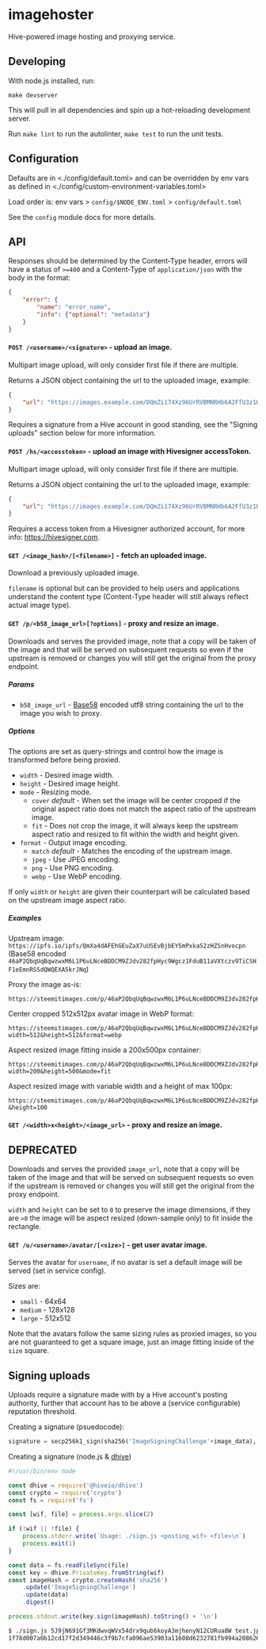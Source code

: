 
imagehoster
===========

Hive-powered image hosting and proxying service.


Developing
----------

With node.js installed, run:

```
make devserver
```

This will pull in all dependencies and spin up a hot-reloading development server.

Run `make lint` to run the autolinter, `make test` to run the unit tests.


Configuration
-------------

Defaults are in <./config/default.toml> and can be overridden by env vars as defined in <./config/custom-environment-variables.toml>

Load order is: env vars > `config/$NODE_ENV.toml` > `config/default.toml`

See the `config` module docs for more details.


API
---

Responses should be determined by the Content-Type header, errors will have a status of `>=400` and a Content-Type of `application/json` with the body in the format:

```json
{
    "error": {
        "name": "error_name",
        "info": {"optional": "metadata"}
    }
}
```

#### `POST /<username>/<signature>` - upload an image.

Multipart image upload, will only consider first file if there are multiple.

Returns a JSON object containing the url to the uploaded image, example:

```json
{
    "url": "https://images.example.com/DQmZi174Xz96UrRVBMNRHb6A2FfU3z1HRPwPPQCgSMgdiUT/test.jpg"
}
```

Requires a signature from a Hive account in good standing, see the "Signing uploads" section below for more information.

#### `POST /hs/<accesstoken>` - upload an image with Hivesigner accessToken.

Multipart image upload, will only consider first file if there are multiple.

Returns a JSON object containing the url to the uploaded image, example:

```json
{
    "url": "https://images.example.com/DQmZi174Xz96UrRVBMNRHb6A2FfU3z1HRPwPPQCgSMgdiUT/test.jpg"
}
```

Requires a access token from a Hivesigner authorized account, for more info: https://hivesigner.com.


#### `GET /<image_hash>/[<filename>]` - fetch an uploaded image.

Download a previously uploaded image.

`filename` is optional but can be provided to help users and applications understand the content type (Content-Type header will still always reflect actual image type).


#### `GET /p/<b58_image_url>[?options]` - proxy and resize an image.

Downloads and serves the provided image, note that a copy will be taken of the image and that will be served on subsequent requests so even if the upstream is removed or changes you will still get the original from the proxy endpoint.

##### Params

  * `b58_image_url` - [Base58](https://en.wikipedia.org/wiki/Base58) encoded utf8 string containing the url to the image you wish to proxy.

##### Options

The options are set as query-strings and control how the image is transformed before being proxied.

  * `width` - Desired image width.
  * `height` - Desired image height.
  * `mode` - Resizing mode.
    * `cover` *default* - When set the image will be center cropped if the original aspect ratio does not match the aspect ratio of the upstream image.
    * `fit` - Does not crop the image, it will always keep the upstream aspect ratio and resized to fit within the width and height given.
  * `format` - Output image encoding.
    * `match` *default* - Matches the encoding of the upstream image.
    * `jpeg` - Use JPEG encoding.
    * `png` - Use PNG encoding.
    * `webp` - Use WebP encoding.

If only `width` or `height` are given their counterpart will be calculated based on the upstream image aspect ratio.

##### Examples

Upstream image: `https://ipfs.io/ipfs/QmXa4dAFEhGEuZaX7uUSEvBjbEY5mPxkaS2zHZSnHvocpn` (Base58 encoded `46aP2QbqUqBqwzwxM6L1P6uLNceBDDCM9ZJdv282fpHyc9Wgcz1FduB11aVXtczv9TiCSHF1eEmnRSSdQWQEXA5krJNq`)

Proxy the image as-is:
```
https://steemitimages.com/p/46aP2QbqUqBqwzwxM6L1P6uLNceBDDCM9ZJdv282fpHyc9Wgcz1FduB11aVXtczv9TiCSHF1eEmnRSSdQWQEXA5krJNq
```

Center cropped 512x512px avatar image in WebP format:
```
https://steemitimages.com/p/46aP2QbqUqBqwzwxM6L1P6uLNceBDDCM9ZJdv282fpHyc9Wgcz1FduB11aVXtczv9TiCSHF1eEmnRSSdQWQEXA5krJNq?width=512&height=512&format=webp
```

Aspect resized image fitting inside a 200x500px container:
```
https://steemitimages.com/p/46aP2QbqUqBqwzwxM6L1P6uLNceBDDCM9ZJdv282fpHyc9Wgcz1FduB11aVXtczv9TiCSHF1eEmnRSSdQWQEXA5krJNq?width=200&height=500&mode=fit
```

Aspect resized image with variable width and a height of max 100px:
```
https://steemitimages.com/p/46aP2QbqUqBqwzwxM6L1P6uLNceBDDCM9ZJdv282fpHyc9Wgcz1FduB11aVXtczv9TiCSHF1eEmnRSSdQWQEXA5krJNq?&height=100
```

#### `GET /<width>x<height>/<image_url>` - proxy and resize an image.

## DEPRECATED

Downloads and serves the provided `image_url`, note that a copy will be taken of the image and that will be served on subsequent requests so even if the upstream is removed or changes you will still get the original from the proxy endpoint.

`width` and `height` can be set to `0` to preserve the image dimensions, if they are `>0` the image will be aspect resized (down-sample only) to fit inside the rectangle.

#### `GET /u/<username>/avatar/[<size>]` - get user avatar image.

Serves the avatar for `username`, if no avatar is set a default image will be served (set in service config).

Sizes are:

  * `small` - 64x64
  * `medium` - 128x128
  * `large` - 512x512

Note that the avatars follow the same sizing rules as proxied images, so you are not guaranteed to get a square image, just an image fitting inside of the `size` square.


Signing uploads
---------------

Uploads require a signature made with by a Hive account's posting authority, further that account has to be above a (service configurable) reputation threshold.

Creating a signature (psuedocode):

```python
signature = secp256k1_sign(sha256('ImageSigningChallenge'+image_data), account_private_posting_key)
```

Creating a signature (node.js & [dhive](https://github.com/openhive-network/dhive))

```js
#!/usr/bin/env node

const dhive = require('@hiveio/dhive')
const crypto = require('crypto')
const fs = require('fs')

const [wif, file] = process.argv.slice(2)

if (!wif || !file) {
    process.stderr.write(`Usage: ./sign.js <posting_wif> <file>\n`)
    process.exit(1)
}

const data = fs.readFileSync(file)
const key = dhive.PrivateKey.fromString(wif)
const imageHash = crypto.createHash('sha256')
    .update('ImageSigningChallenge')
    .update(data)
    .digest()

process.stdout.write(key.sign(imageHash).toString() + '\n')
```

```sh
$ ./sign.js 5J9jN691Gf3MKdwvqWVx54drx9qub6koyA3mjhenyN12CURua8W test.jpg
1f78d007a0b12cd17f2d349446c3f9b7cfa096ae53903a11608d6232781fb994a2086263f21e4da831d2a2b0b372f701b83042a629ba3d87791d05f393d5504db2
```

